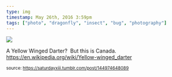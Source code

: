 ```yaml
---
type: img
timestamp: May 26th, 2016 3:59pm
tags: ["photo", "dragonfly", "insect", "bug", "photography"]
---
```

<img src="https://saturdayxiii.github.io/media/144974648089.jpg"/>

A Yellow Winged Darter?  But this is Canada.
<a href="https://en.wikipedia.org/wiki/Yellow-winged_darter" target="_blank">https://en.wikipedia.org/wiki/Yellow-winged_darter</a><br/>
 
  
<small>source: https://saturdayxiii.tumblr.com/post/144974648089</small>